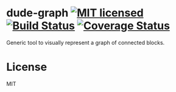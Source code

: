 dude-graph [![MIT licensed](https://img.shields.io/badge/license-MIT-blue.svg)](https://raw.githubusercontent.com/hyperium/hyper/master/LICENSE) [![Build Status](https://travis-ci.org/dudeteam/dude-graph-es6.svg?branch=master)](https://travis-ci.org/dudeteam/dude-graph-es6) [![Coverage Status](https://coveralls.io/repos/github/dudeteam/dude-graph-es6/badge.svg?branch=master)](https://coveralls.io/github/dudeteam/dude-graph-es6?branch=master)
==================================================================================================================================================================================================================================================================================

Generic tool to visually represent a graph of connected blocks.

License
=======

MIT
